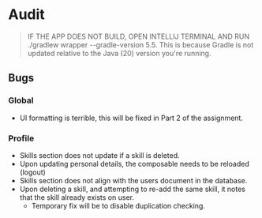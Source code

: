 # Audit

> IF THE APP DOES NOT BUILD, OPEN INTELLIJ TERMINAL AND RUN ./gradlew wrapper --gradle-version 5.5. This is because Gradle is not updated relative to the Java (20) version you're running.

## Bugs

### Global
- UI formatting is terrible, this will be fixed in Part 2 of the assignment.

### Profile
- Skills section does not update if a skill is deleted.
- Upon updating personal details, the composable needs to be reloaded (logout)
- Skills section does not align with the users document in the database.
- Upon deleting a skill, and attempting to re-add the same skill, it notes that the skill already exists on user.
  - Temporary fix will be to disable duplication checking.
